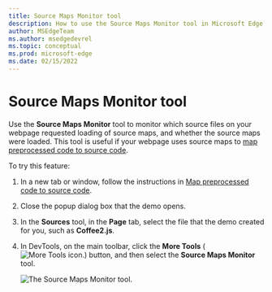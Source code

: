 ```yaml
---
title: Source Maps Monitor tool
description: How to use the Source Maps Monitor tool in Microsoft Edge DevTools.
author: MSEdgeTeam
ms.author: msedgedevrel
ms.topic: conceptual
ms.prod: microsoft-edge
ms.date: 02/15/2022
---
```

# Source Maps Monitor tool

Use the **Source Maps Monitor** tool to monitor which source files on your webpage requested loading of source maps, and whether the source maps were loaded.  This tool is useful if your webpage uses source maps to [map preprocessed code to source code](../javascript/source-maps.md).


To try this feature:

1. In a new tab or window, follow the instructions in [Map preprocessed code to source code](../javascript/source-maps.md).

1. Close the popup dialog box that the demo opens.

1. In the **Sources** tool, in the **Page** tab, select the file that the demo created for you, such as **Coffee2.js**.

1. In DevTools, on the main toolbar, click the **More Tools** (![More Tools icon.](../media/more-tools-icon-light-theme.png)) button, and then select the **Source Maps Monitor** tool.

   ![The Source Maps Monitor tool.](../media/source-maps-monitor-tool.png)
